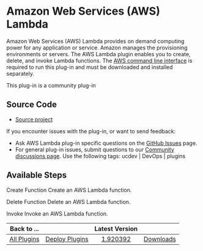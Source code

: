 # Amazon Web Services (AWS) Lambda

Amazon Web Services (AWS) Lambda provides on demand computing power for any application or service. Amazon manages the provisioning environments or servers. The AWS Lambda plugin enables you to create, delete, and invoke Lambda functions. The [AWS command line interface](https://aws.amazon.com/cli/) is required to run this plug-in and must be downloaded and installed separately.

This plug-in is a community plug-in

## Source Code

* [Source project](https://github.com/UrbanCode/AWS-Lambda-UCD)

If you encounter issues with the plug-in, or want to send feedback:

* Ask AWS Lambda plug-in specific questions on the [GitHub Issues](https://github.com/UrbanCode/AWS-Lambda-UCD/issues) page.
* For general plug-in issues, submit questions to our [Community discussions page](https://community.ibm.com/community/user/wasdevops/urbancode-discussion). Use the following tags: ucdev | DevOps | plugins

## Available Steps

Create Function Create an AWS Lambda function.

Delete Function Delete an AWS Lambda function.

Invoke Invoke an AWS Lambda function.

|Back to ...||Latest Version||
| :---: | :---: | :---: | :---: |
|[All Plugins](../../index.md)|[Deploy Plugins](../README.md)|[1.920392](https://raw.githubusercontent.com/UrbanCode/IBM-UCD-PLUGINS/main/files/aws-lambda/aws-lambda-1.920392.zip)|[Downloads](downloads.md)|
